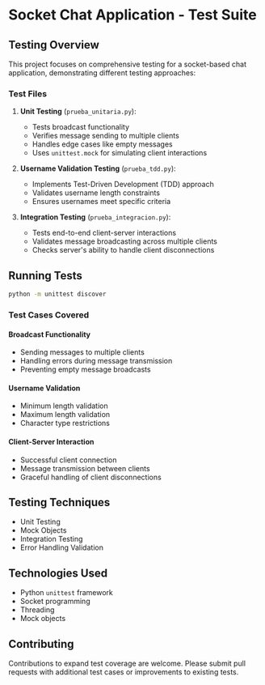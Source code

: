 # Socket Chat Application - Test Suite

## Testing Overview

This project focuses on comprehensive testing for a socket-based chat application, demonstrating different testing approaches:

### Test Files

1. **Unit Testing** (`prueba_unitaria.py`):
   - Tests broadcast functionality
   - Verifies message sending to multiple clients
   - Handles edge cases like empty messages
   - Uses `unittest.mock` for simulating client interactions

2. **Username Validation Testing** (`prueba_tdd.py`):
   - Implements Test-Driven Development (TDD) approach
   - Validates username length constraints
   - Ensures usernames meet specific criteria

3. **Integration Testing** (`prueba_integracion.py`):
   - Tests end-to-end client-server interactions
   - Validates message broadcasting across multiple clients
   - Checks server's ability to handle client disconnections

## Running Tests

```bash
python -m unittest discover
```

### Test Cases Covered

#### Broadcast Functionality
- Sending messages to multiple clients
- Handling errors during message transmission
- Preventing empty message broadcasts

#### Username Validation
- Minimum length validation
- Maximum length validation
- Character type restrictions

#### Client-Server Interaction
- Successful client connection
- Message transmission between clients
- Graceful handling of client disconnections

## Testing Techniques

- Unit Testing
- Mock Objects
- Integration Testing
- Error Handling Validation

## Technologies Used

- Python `unittest` framework
- Socket programming
- Threading
- Mock objects

## Contributing

Contributions to expand test coverage are welcome. Please submit pull requests with additional test cases or improvements to existing tests.

